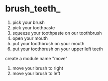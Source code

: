 # brush_teeth_

1. pick your brush
2. pick your toothpaste
3. squeeze your toothpaste on our toothbrush
4. open your mouth
5. put your toothbrush on your mouth
6. put your toothbrush on your upper left teeth

create a module name "move"
  1. move your brush to right
  2. move your brush to left
